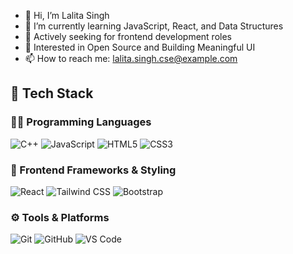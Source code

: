 - 👋 Hi, I’m Lalita Singh
- 🌱 I’m currently learning JavaScript, React, and Data Structures
- 💼 Actively seeking for frontend development roles
- 🌟 Interested in Open Source and Building Meaningful UI
- 📫 How to reach me: lalita.singh.cse@example.com


## 🔧 Tech Stack

### 👨‍💻 Programming Languages
![C++](https://img.shields.io/badge/-C++-00599C?logo=c%2b%2b&logoColor=white)
![JavaScript](https://img.shields.io/badge/-JavaScript-F7DF1E?logo=javascript&logoColor=black)
![HTML5](https://img.shields.io/badge/-HTML5-E34F26?logo=html5&logoColor=white)
![CSS3](https://img.shields.io/badge/-CSS3-1572B6?logo=css3&logoColor=white)

### 🎨 Frontend Frameworks & Styling
![React](https://img.shields.io/badge/-React-61DAFB?logo=react&logoColor=black)
![Tailwind CSS](https://img.shields.io/badge/-Tailwind%20CSS-38B2AC?logo=tailwind-css&logoColor=white)
![Bootstrap](https://img.shields.io/badge/-Bootstrap-7952B3?logo=bootstrap&logoColor=white)

### ⚙️ Tools & Platforms
![Git](https://img.shields.io/badge/-Git-F05032?logo=git&logoColor=white)
![GitHub](https://img.shields.io/badge/-GitHub-181717?logo=github&logoColor=white)
![VS Code](https://img.shields.io/badge/-VSCode-007ACC?logo=visual-studio-code&logoColor=white)

